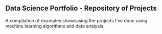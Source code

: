 
## Data Science Portfolio - Repository of Projects

A compilation of examples showcasing the projects I've done using machine learning algorithms and data analysis.

 
